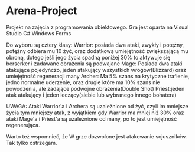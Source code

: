 # Arena-Project
Projekt na zajęcia z programowania obiektowego.
Gra jest oparta na Visual Studio C# Windows Forms

Do wyboru są cztery klasy:
Warrior: posiada dwa ataki, zwykły i potężny, potężny odbiera mu 10 żyć, oraz dodatkową umiejętność zwiększającą mu obroną, dotego jeśli jego życia spadną poniżej 30% to aktywuje się berserker i zadawane obrażenia są podwajane
Mage: Posiada dwa ataki atakujące pojedyńczo, jeden atakujący wszystkich wrogów(Blizzard) oraz umiejętność regeneracji many
Archer: Ma 5% szans na krytyczne trafienie, jedno normalne uderzenie, oraz drugie które ma 10% szans nie powodzenia, ale zadające podwójne obrażenia(Double Shot)
Priest:jeden atak atakujący i jeden leczący(siebie lub wybranego innego bohatera)

UWAGA: Ataki Warrior'a i Archera są uzależnione od żyć, czyli im mniejsze życia tym mniejszy atak, z wyjątkiem gdy Warrior ma mniej niż 30% oraz ataki Mage'a i Priest'a są uzależnione od many, po to jest umiejętność regenerująca.

Warto też wspomnieć, że W grze dozwolone jest atakowanie sojuszników. Tak tylko ostrzegam.
